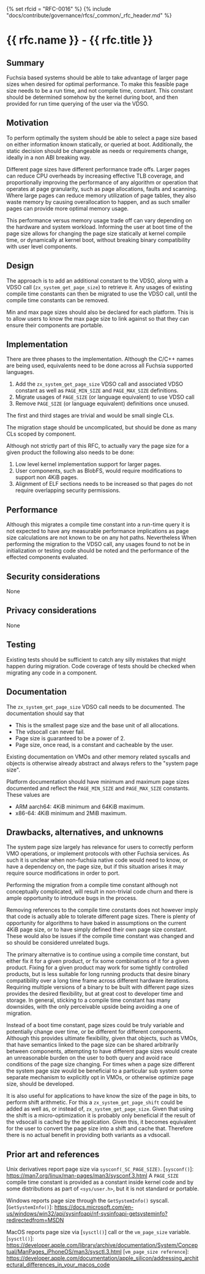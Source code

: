 {% set rfcid = "RFC-0016" %}
{% include "docs/contribute/governance/rfcs/_common/_rfc_header.md" %}
# {{ rfc.name }} - {{ rfc.title }}
<!-- SET the `rfcid` VAR ABOVE. DO NOT EDIT ANYTHING ELSE ABOVE THIS LINE. -->

## Summary

Fuchsia based systems should be able to take advantage of larger page sizes when
desired for optimal performance. To make this feasible page size needs to be a
run time, and not compile time, constant. This constant should be determined
somehow by the kernel during boot, and then provided for run time querying of
the user via the VDSO.

## Motivation

To perform optimally the system should be able to select a page size based on
either information known statically, or queried at boot. Additionally, the
static decision should be changeable as needs or requirements change, ideally
in a non ABI breaking way.

Different page sizes have different performance trade offs. Larger pages can
reduce CPU overheads by increasing effective TLB coverage, and proportionally
improving the performance of any algorithm or operation that operates at page
granularity, such as page allocations, faults and scanning. Where large pages
can reduce memory utilization of page tables, they also waste memory by causing
overallocation to happen, and as such smaller pages can provide more optimal
memory usage.

This performance versus memory usage trade off can vary depending on the
hardware and system workload. Informing the user at boot time of the page size
allows for changing the page size statically at kernel compile time, or
dynamically at kernel boot, without breaking binary compatibility with user
level components.

## Design

The approach is to add an additional constant to the VDSO, along with a VDSO
call (`zx_system_get_page_size`) to retrieve it. Any usages of existing compile
time constants can then be migrated to use the VDSO call, until the compile time
constants can be removed.

Min and max page sizes should also be declared for each platform. This is to
allow users to know the max page size to link against so that they can ensure
their components are portable.

## Implementation

There are three phases to the implementation. Although the C/C++ names are
being used, equivalents need to be done across all Fuchsia supported languages.

 1. Add the `zx_system_get_page_size` VDSO call and associated VDSO constant as
    well as `PAGE_MIN_SIZE` and `PAGE_MAX_SIZE` definitions.
 2. Migrate usages of `PAGE_SIZE` (or language equivalent) to use VDSO call
 3. Remove `PAGE_SIZE` (or language equivalent) definitions once unused.

The first and third stages are trivial and would be small single CLs.

The migration stage should be uncomplicated, but should be done as many CLs
scoped by component.

Although not strictly part of this RFC, to actually vary the page size for a
given product the following also needs to be done:

 1. Low level kernel implementation support for larger pages.
 2. User components, such as BlobFS, would require modifications to support non
    4KiB pages.
 3. Alignment of ELF sections needs to be increased so that pages do not require
    overlapping security permissions.

## Performance

Although this migrates a compile time constant into a run-time query it is not
expected to have any measurable performance implications as page size
calculations are not known to be on any hot paths. Nevertheless When performing
the migration to the VDSO call, any usages found to not be in initialization
or testing code should be noted and the performance of the effected components
evaluated.

## Security considerations

None

## Privacy considerations

None

## Testing

Existing tests should be sufficient to catch any silly mistakes that might
happen during migration. Code coverage of tests should be checked when migrating
any code in a component.

## Documentation

The `zx_system_get_page_size` VDSO call needs to be documented. The
documentation should say that

 * This is the smallest page size and the base unit of all allocations.
 * The vdsocall can never fail.
 * Page size is guaranteed to be a power of 2.
 * Page size, once read, is a constant and cacheable by the user.

Existing documentation on VMOs and other memory related syscalls and objects is
otherwise already abstract and always refers to the "system page size".

Platform documentation should have minimum and maximum page sizes documented and
reflect the `PAGE_MIN_SIZE` and `PAGE_MAX_SIZE` constants. These values are

 * ARM aarch64: 4KiB minimum and 64KiB maximum.
 * x86-64: 4KiB minimum and 2MiB maximum.

## Drawbacks, alternatives, and unknowns

The system page size largely has relevance for users to correctly perform VMO
operations, or implement protocols with other Fuchsia services. As such it is
unclear when non-fuchsia native code would need to know, or have a dependency
on, the page size, but if this situation arises it may require source
modifications in order to port.

Performing the migration from a compile time constant although not conceptually
complicated, will result in non-trivial code churn and there is ample
opportunity to introduce bugs in the process.

Removing references to the compile time constants does not however imply that
code is actually able to tolerate different page sizes. There is plenty of
opportunity for algorithms to have baked in assumptions on the current 4KiB
page size, or to have simply defined their own page size constant. These would
also be issues if the compile time constant was changed and so should be
considered unrelated bugs.

The primary alternative is to continue using a compile time constant, but either
fix it for a given product, or fix some combinations of it for a given product.
Fixing for a given product may work for some tightly controlled products, but is
less suitable for long running products that desire binary compatibility over a
long time frame across different hardware iterations. Requiring multiple
versions of a binary to be built with different page sizes provides the desired
flexibility, but at great cost to developer time and storage. In general,
sticking to a compile time constant has many downsides, with the only
perceivable upside being avoiding a one of migration.

Instead of a boot time constant, page sizes could be truly variable and
potentially change over time, or be different for different components. Although
this provides ultimate flexibility, given that objects, such as VMOs, that have
semantics linked to the page size can be shared arbitrarily between components,
attempting to have different page sizes would create an unreasonable burden on
the user to both query and avoid race conditions of the page size changing. For
times when a page size different the system page size would be beneficial to a
particular sub system some separate mechanism to explicitly opt in VMOs, or
otherwise optimize page size, should be developed.

It is also useful for applications to have know the size of the page in bits, to
perform shift arithmetic. For this a `zx_system_get_page_shift` could be added
as well as, or instead of, `zx_system_get_page_size`. Given that using the shift
is a micro-optimization it is probably only beneficial if the result of the
vdsocall is cached by the application. Given this, it becomes equivalent for
the user to convert the page size into a shift and cache that. Therefore there
is no actual benefit in providing both variants as a vdsocall.

## Prior art and references

Unix derivatives report page size via `sysconf(_SC_PAGE_SIZE)`.
[`sysconf()`]: https://man7.org/linux/man-pages/man3/sysconf.3.html
A `PAGE_SIZE` compile time constant is provided as a constant inside kernel code
and by some distributions as part of `<sys/user.h>`, but it is not standard or
portable.

Windows reports page size through the `GetSystemInfo()` syscall.
[`GetSystemInfo()`]: https://docs.microsoft.com/en-us/windows/win32/api/sysinfoapi/nf-sysinfoapi-getsysteminfo?redirectedfrom=MSDN

MacOS reports page size via [`sysctl()`] call or the `vm_page_size` variable.
[`sysctl()`]: https://developer.apple.com/library/archive/documentation/System/Conceptual/ManPages_iPhoneOS/man3/sysctl.3.html
[`vm_page_size reference`]: https://developer.apple.com/documentation/apple_silicon/addressing_architectural_differences_in_your_macos_code
